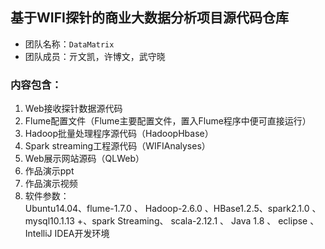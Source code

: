 ﻿## 基于WIFI探针的商业大数据分析项目源代码仓库

- 团队名称：`DataMatrix`
- 团队成员：亓文凯，许博文，武守晓

### 内容包含：

1. Web接收探针数据源代码
2. Flume配置文件（Flume主要配置文件，置入Flume程序中便可直接运行）
3. Hadoop批量处理程序源代码（HadoopHbase）
4. Spark streaming工程源代码（WIFIAnalyses）
5. Web展示网站源码（QLWeb）  
6. 作品演示ppt  
7. 作品演示视频  
8. 软件参数：  
Ubuntu14.04、flume-1.7.0 、 Hadoop-2.6.0 、HBase1.2.5、spark2.1.0 、mysql10.1.13 +、spark Streaming、
scala-2.12.1 、 Java 1.8 、  eclipse 、IntelliJ IDEA开发环境  
